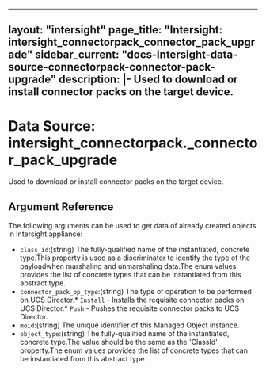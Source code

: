 
---
layout: "intersight"
page_title: "Intersight: intersight_connectorpack_connector_pack_upgrade"
sidebar_current: "docs-intersight-data-source-connectorpack-connector-pack-upgrade"
description: |-
Used to download or install connector packs on the target device.
---

# Data Source: intersight_connectorpack._connector_pack_upgrade
Used to download or install connector packs on the target device.
## Argument Reference
The following arguments can be used to get data of already created objects in Intersight appliance:
* `class_id`:(string) The fully-qualified name of the instantiated, concrete type.This property is used as a discriminator to identify the type of the payloadwhen marshaling and unmarshaling data.The enum values provides the list of concrete types that can be instantiated from this abstract type. 
* `connector_pack_op_type`:(string) The type of operation to be performed on UCS Director.* `Install` - Installs the requisite connector packs on UCS Director.* `Push` - Pushes the requisite connector packs to UCS Director. 
* `moid`:(string) The unique identifier of this Managed Object instance. 
* `object_type`:(string) The fully-qualified name of the instantiated, concrete type.The value should be the same as the 'ClassId' property.The enum values provides the list of concrete types that can be instantiated from this abstract type. 
